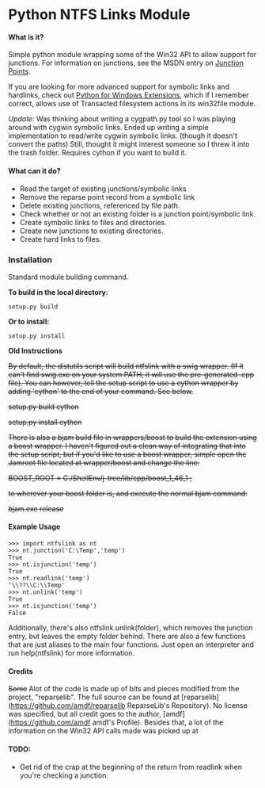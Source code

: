 Python NTFS Links Module
======================

#### What is it?

Simple python module wrapping some of the Win32 API to allow support for junctions. For information on junctions, see the MSDN entry on [Junction Points](http://msdn.microsoft.com/en-us/library/bb968829%28VS.85%29.aspx).

If you are looking for more advanced support for symbolic links and hardlinks, check out [Python for Windows Extensions](http://sourceforge.net/projects/pywin32/), which if I remember correct, allows use of Transacted filesystem actions in its win32file module.

_Update_: Was thinking about writing a cygpath.py tool so I was playing around with cygwin symbolic links. Ended up writing a simple implementation to read/write cygwin symbolic links. (though it doesn't convert the paths) Still, thought it might interest someone so I threw it into the trash folder. Requires cython if you want to build it.


#### What can it do?

* Read the target of existing junctions/symbolic links
* Remove the reparse point record from a symbolic link
* Delete existing junctions, referenced by file path.
* Check whether or not an existing folder is a junction point/symbolic link.
* Create symbolic links to files and directories.
* Create new junctions to existing directories.
* Create hard links to files.

### Installation

Standard module building command.

**To build in the local directory:**

	setup.py build

**Or to install:**

	setup.py install

**Old Instructions**

~~By default, the distutils script will build ntfslink with a swig wrapper. (If it can't find swig.exe on your system PATH, it will use the pre-generated .cpp file). You can however, tell the setup script to use a cython wrapper by adding 'cython' to the end of your command. See below.~~

~~setup.py build cython~~

~~setup.py install cython~~

~~There is also a bjam build file in wrappers/boost to build the extension using a boost wrapper. I haven't figured out a clean way of integrating that into the setup script, but if you'd like to use a boost wrapper, simple open the Jamroot file located at wrapper/boost and change the line:~~

~~BOOST_ROOT = C:/ShellEnv/j-tree/lib/cpp/boost_1_46_1 ;~~

~~to wherever your boost folder is, and execute the normal bjam command:~~

~~bjam.exe release~~

#### Example Usage

	>>> import ntfslink as nt
	>>> nt.junction('C:\Temp','temp')
	True
	>>> nt.isjunction('temp')
	True
	>>> nt.readlink('temp')
	'\\??\\C:\\Temp'
	>>> nt.unlink('temp')
	True
	>>> nt.isjunction('temp')
	False

Additionally, there's also ntfslink.unlink(folder), which removes the junction entry, but leaves the empty folder behind. There are also a few functions that are just aliases to the main four functions. Just open an interpreter and run help(ntfslink) for more information.

#### Credits

~~Some~~ Alot of the code is made up of bits and pieces modified from the project, "reparselib". The full source can be found at [reparselib](https://github.com/amdf/reparselib ReparseLib's Repository). No license was specified, but all credit goes to the author, [amdf](https://github.com/amdf amdf's Profile). Besides that, a lot of the information on the Win32 API calls made was picked up at

#### TODO:

* Get rid of the crap at the beginning of the return from readlink when you're checking a junction.